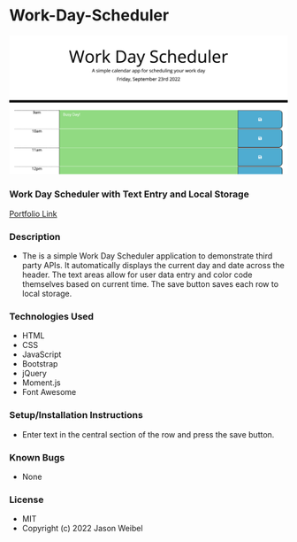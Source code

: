 # Work-Day-Scheduler

![screenshot](assets/images/Work-Day-Schedule.png)

### **Work Day Scheduler with Text Entry and Local Storage**

[Portfolio Link](https://jweibelbootcamp.github.io/Professional-Portfolio/)

### **Description**
* The is a simple Work Day Scheduler application to demonstrate third party APIs. It automatically displays the current day and date across the header. The text areas allow for user data entry and color code themselves based on current time.  The save button saves each row to local storage. 

### **Technologies Used**
* HTML
* CSS
* JavaScript
* Bootstrap
* jQuery
* Moment.js
* Font Awesome

### **Setup/Installation Instructions**
* Enter text in the central section of the row and press the save button.

### **Known Bugs**
* None 

### **License**
* MIT <br />
* Copyright (c) 2022 Jason Weibel